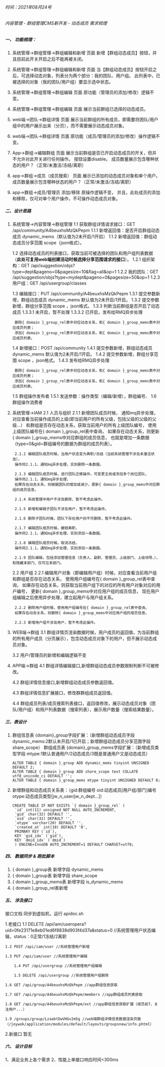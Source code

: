 ###### 时间：2021年08月24号

###### 内容管理 - 群组管理CMS新开发 - 动态成员  需求梳理

##### 一、 功能梳理：

1. 系统管理->群组管理->群组编辑和新增 页面
新增【群组动态成员】按钮，并且目前此开关开启之后不能再被关闭。

2. 系统管理->群组管理->群组编辑和新增 页面
当【群组动态成员】按钮开启之后，可选择动态对象，列表分为两个部分：我的团队、用户组。
此列表中，已被选择的对象（我的团队/用户组）要显示选中状态。

3. 系统管理->群组管理->群组编辑 页面
原功能（管理员的添加/修改）逻辑不变。

4. 系统管理->群组管理->群组编辑 页面
展示当前群组已选择的动态成员。

5. web端->团队->群组详情 页面
展示当前群组的所有成员，即需要将团队/用户组中的用户展示出来（分页），而不需要展示动态成员对象。

6. web端->团队->群组详情 页面
原功能（成员/管理员的添加/修改）操作逻辑不变。

7. App->群组->编辑群组 页面
展示当前群组是否已开启动态成员的开关，但并不允许对此开关进行任何操作。
按钮设置disable。
成员数量展示包含哪种状态的用户？（正常/未激活/冻结/离职）

8. app->群组->成员（成员搜索） 页面
展示已添加的动态成员对象和单个用户。
成员数量展示包含哪种状态的用户？（正常/未激活/冻结/离职）

9. app->群组->成员/管理员 添加/移除 原操作逻辑不变，
并且，此处成员的添加和移除，仅可对单个用户操作，不可操作动态成员对象。
   

##### 二、设计思路

1. 系统管理->内容管理->群组管理
	1.1 获取群组详情请求接口：GET /api/community/A4beuxhsMzQkPepm
		1.1.1 新增返回值：是否开启群组动态成员 dynamic_mems（默认值为2未开启/1开启）
		1.1.2 新增返回值：群组动态成员分享范围 scope（json格式）。
	
	1.2 选择动态成员的列表接口，获取当前可被选择的团队和用户组列表数据（**此处可复用web端创建活动时候选择分享范围请求的接口**）。
		1.2.1 组织架构：GET /api/suggestion/objs?type=dept&pageno=0&pagesize=10&flag=all&op=1
		1.2.2 我的团队：GET /api/suggestion/objs?type=mydept&pageno=0&pagesize=50&op=1
		1.2.3 用户组：GET /api/usergroup/classes

	1.3 编辑接口：PUT /api/community/A4beuxhsMzQkPepm
		1.3.1 提交参数新增，群组动态成员 dynamic_mems 默认值为2未开启/1开启。
		1.3.2 提交参数新增，群组分享范围 scope ，json格式。
		1.3.3 判断当前群组是否开启了动态成员
			1.3.3.1 未开启，暂不处理
			1.3.3.2 已开启，发布给RMQ异步处理

		删除{ domain }_group_rel表中对应动态关系，和{ domain }_group_mems表中对应成员列表；
		添加{ domain }_group_rel表中对应动态关系，和{ domain }_group_mems表中对应成员列表。

	1.4 新增接口：POST /api/community
		1.4.1 提交参数新增，群组动态成员 dynamic_mems 默认值为2未开启/1开启。
		1.4.2 提交参数新增，群组分享范围 scope ，json格式。
		1.4.3 发布给RMQ异步处理
			
		删除{ domain }_group_rel表中对应动态关系，和{ domain }_group_mems表中对应成员列表；
		添加{ domain }_group_rel表中对应动态关系，和{ domain }_group_mems表中对应成员列表。
	
	1.5 群组操作发布者
		1.5.1 发送参数：操作类型（编辑/新增），群组编号、
	1.6 群组操作消费者
		

2. 系统管理->IAM
	2.1 人员与组织
		2.1.1 新增团队成员时候，
		通知mq异步处理，对应查看当前操作成员的上级(即当前用户的所有父级，包括父级的父级的父级...）
		和群组是否存在动态关系，获取当前用户的所有上级团队编号，
		使用上级团队编号在{ domain }_group_rel表中查询，
		如果存在动态关系，则更新{ domain }_group_mems中对应群组的成员信息，
		也就是增加一条数据（type=0&gid=群组编号的数据为群组的成员列表）。

		2.1.2 编辑团队成员时候，当用户状态变为离职/冻结（当前系统管理不涉及未激活状态），
		操作同2.1.1，通知mq异步处理，实则删除一条数据。

		2.1.3 编辑团队成员时候，进行团队迁移操作，可变更主岗或添加多个岗位团队，
		操作同2.1.1，通知mq异步处理，
		如果存在动态关系，则根据团队的增加或减少，更新{ domain }_group_mems中对应群组的成员信息。
		
		2.1.4 系统管理中用户不涉及删除，暂不考虑此操作。
		
		2.1.5 新增和编辑子团队不涉及用户，暂不考虑此操作。

		2.1.6 删除子团队时候，团队下存在用户则不可删除，暂不考虑此操作。

		2.1.7 编辑团队成员时候，撤销离职，
		操作同2.1.1，通知mq异步处理，实则添加一条数据。
		
		2.1.8 编辑团队成员时候，取消冻结，
		操作同2.1.1，通知mq异步处理，实则添加一条数据。			

		2.1.9 团队编辑，包括添加管理信息（负责人、副职、管理员、上级部门、上级领导、），和隐藏本部门、仅可见本部门。

	2.2 用户组
		2.2.1 编辑用户对象（即编辑用户组）时候，对应查看当前用户组和群组是否存在动态关系，
		使用用户组编号在{ domain }_group_rel表中查询，
		如果存在动态关系，则获取当前用户组下的对应的所有用户对象对应的用户编号，
		更新{ domain }_group_mems中对应用户组的成员信息，
		现在用户组编辑之后使用异步处理，建立起用户与用户组关系。

		2.2.2 删除用户组时候，使用用户组编号在{ domain }_group_rel表中查询，
		如果存在动态关系，则删除{ domain }_group_mems中对应用户组的成员信息。
			
		2.2.3 新增用户组不涉及用户，暂不考虑此操作。
3. WEB端->群组
	3.1 群组详情页渲染数据时候，用户成员的返回值，为当前群组的所有用户成员（分页展示），包含动态成员对象下的用户，但不展示动态成员对象。
	
	3.2 用户/管理员的新增和编辑逻辑不变
   
4. APP端->群组
	4.1 群组详情编辑接口,新增群组动态成员参数限制判断不可被修改。

	4.2 群组详情信息接口,新增群组动态成员参数返回值。	

	4.3 群组详情信息扩展接口，修改群群组成员返回值。

	4.4 群组成员列表/成员搜索列表接口，返回值修改，展示动态成员对象（团队/用户组）和用户列表数据（搜索列表），展示用户数量（搜索结果数量）。


##### 三、表设计

1. 群组信息表 {domain}_group字段扩展：（新增群组动态成员字段 dynamic_mems:2默认未开启/1已开启；新增群组动态成员分享范围字段 share_scope）
   群组成员表 {domain}_group_mems字段扩展：（新增成员类型字段 mtype:1默认普通用户/2动态成员/3既是普通用户又是动态成员）

   ```
   ALTER TABLE { domain }_group ADD dynamic_mems tinyint UNSIGNED DEFAULT 2;
   ALTER TABLE { domain }_group ADD share_scope text COLLATE utf8_unicode_ci DEFAULT '';
   ALTER TABLE { domain }_group_mems mtype tinyint UNSIGNED DEFAULT 0;
   ```

2. 新增群组和动态成员关系表：（gid:群组编号 oid:动态成员[用户组/部门]编号 otype:动态成员类型[jw_n_user/jw_n_dept...]）

   ```
   CREATE TABLE IF NOT EXISTS `{ domain }_group_rel` (
  	`id` int(11) unsigned NOT NULL AUTO_INCREMENT,
  	`gid` char(32) DEFAULT '',
  	`oid` char(32) DEFAULT '',
  	`otype` varchar(20) DEFAULT '',
  	`created_at` int(10) DEFAULT '0',
  	PRIMARY KEY (`id`),
  	KEY `gid_idx` (`gid`),
  	KEY `dmid_idx` (`dmid`)
	) ENGINE=InnoDB AUTO_INCREMENT=1 DEFAULT CHARSET=utf8;
   ```

##### 四、 数据同步 & 跑批脚本

1. { domain }_group表 新增字段 dynamic_mems
2. { domain }_group表 新增字段 share_scope
3. { domain }_group_mems表 新增字段 is_dynamic_mems
4. { domain }_group_rel表新增


##### 五、 涉及接口

 接口文档 同步到虚拟机，运行  apidoc.sh 

1.老接口
	1.1 DELETE /api/iam/useropera?uid=0fe23171e8eb01ed6f8838d903f4d37a&status=0 //系统管理用户状态编辑，status：0正常/1冻结/2离职

	1.2 POST /api/iam/user //系统管理用户新增

	1.3 PUT /api/iam/user //系统管理用户编辑

    	1.4 PUT /api/usergroup //系统管理用户组编辑

    	1.5 DELETE /api/usergroup //系统管理用户组删除

	1.6 GET /api/group/A4beuxhsMzQkPepm //app群组信息获取

	1.7 GET /api/group/A4beuxhsMzQkPepm/members //app群组成员列表获取

	1.8 GET /api/group/A4beuxhsMzQkPepm/ext //app群组信息获取扩展（成员前7，关注用户...）

	1.9 /groups/group/LzaabtDwVHGv2m5g //web端群组详情信息数据渲染页面（/joywok/application/modules/default/layouts/groupsnew/info.phtml）
		

2.新接口
	暂无

##### 六、 设计目标

1、满足业务上各个需求
2、性能上单接口响应时间<300ms